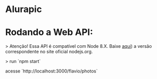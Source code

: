 # Alurapic




# Rodando a Web API:
<p>
 > Atenção! Essa API é compatível com Node 8.X. Baixe <a href="https://nodejs.org/dist/v8.11.2/node-v8.11.2-x64.msi">aqui</a>) a versão correspondente no site oficial nodejs.org.
</p>
 <p>
> run `npm start` 
</p>

<p>
acesse `http://localhost:3000/flavio/photos`
</p>
